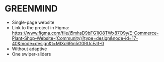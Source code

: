 # GREENMIND
- Single-page website
- Link to the project in Figma: https://www.figma.com/file/j5mhsD9bFG1iO8TWx87O9y/E-Commerce-Plant-Shop-Website-(Community)?type=design&node-id=17-40&mode=design&t=MIXc6Rm5G0RUcEa1-0
- Without adaptive
- One swiper-sliders
